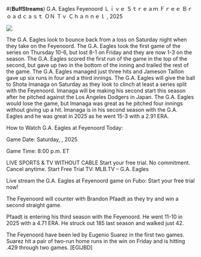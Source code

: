 #(𝐁𝐮𝐟𝐟𝐒𝐭𝐫𝐞𝐚𝐦𝐬) G.A. Eagles Feyenoord Ｌｉｖｅ Ｓｔｒｅａｍ Ｆｒｅｅ Ｂｒｏａｄｃａｓｔ ＯＮ Ｔｖ Ｃｈａｎｎｅｌ , 2025  
  
  
[![](https://i.imgur.com/qSNzIqt.png)](https://movie.rssnews.media/rwSkKDdr.php)  
  
The G.A. Eagles look to bounce back from a loss on Saturday night when they take on the Feyenoord. The G.A. Eagles took the first game of the series on Thursday 10-6, but lost 8-1 on Friday and they are now 1-3 on the season. The G.A. Eagles scored the first run of the game in the top of the second, but gave up two in the bottom of the inning and trailed the rest of the game. The G.A. Eagles managed just three hits and Jameson Taillon gave up six runs in four and a third innings. The G.A. Eagles will give the ball to Shota Imanaga on Saturday as they look to clinch at least a series split with the Feyenoord. Imanaga will be making his second start this season after he pitched against the Los Angeles Dodgers in Japan. The G.A. Eagles would lose the game, but Imanaga was great as he pitched four innings without giving up a hit. Imanaga is in his second season with the G.A. Eagles and he was great in 2025 as he went 15-3 with a 2.91 ERA.

How to Watch G.A. Eagles at Feyenoord Today:

Game Date: Saturday, , 2025

Game Time: 8:00 p.m. ET

LIVE SPORTS & TV WITHOUT CABLE
Start your free trial. No commitment. Cancel anytime.
Start Free Trial
TV: MLB.TV – G.A. Eagles

Live stream the G.A. Eagles at Feyenoord game on Fubo: Start your free trial now!

The Feyenoord will counter with Brandon Pfaadt as they try and win a second straight game.

Pfaadt is entering his third season with the Feyenoord. He went 11-10 in 2025 with a 4.71 ERA. He struck out 185 last season and walked just 42.

The Feyenoord have been led by Eugenio Suarez in the first two games. Suarez hit a pair of two-run home runs in the win on Friday and is hitting .429 through two games. [EGlJBD]